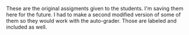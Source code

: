 These are the original assigments given to the students. I'm saving them here for the future. I had to make a second modified version of some of them so they would work with the auto-grader. Those are labeled and included as well.